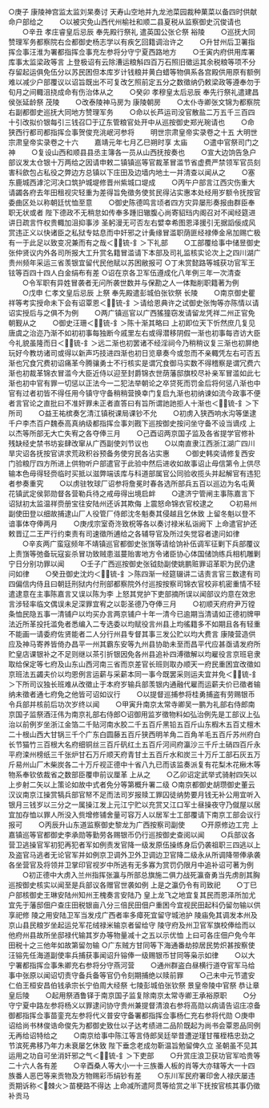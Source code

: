 <!-- { "loadSidebar": true } -->
○庚子  康陵神宫监太监刘杲奏讨  天寿山空地并九龙池菜园裁种菓菜以备四时供献命户部给之
　　○以被灾免山西代州榆社和顺二县夏税从监察御史沉俊请也
　　○辛丑  孝庄睿皇后忌辰  奉先殿行祭礼  遣英国公张仑祭  裕陵
　　○巡抚大同赞理军务都察院右佥都御史杨志学以有疾乞回籍调治许之
　　○升甘州后卫署指挥佥事汪淮为署都指挥佥事充左参将分守宁夏西路地方
　　○壬寅内府供用库署库事太监梁政等言  上登极诏有云除漕运粮斛四百万石照旧徵运其余税粮等项不分存留起运俱免伍分以苏民困但本库岁计钱粮并黄白蜡等物俱系各宫殿供用原有额例难以减少户部覆议以诏旨既出不可复改乞照前定五分之数徵纳仍敕梁政等遵奉勿于旬月之间輙沮挠成命有伤治体从之
　　○癸卯  孝穆皇太后忌辰  奉先行祭礼遣建昌侯张延龄祭  茂陵
　　○改泰陵神马房为  康陵朝房
　　○太仆寺卿张文锦为都察院右副都御史巡抚大同地方赞理军务
　　○命以长芦运司没官散盐二万五千三百四十引改拟价银每引三钱召□于辽东管粮官处开中从巡按御史郑光琬请也
　　○命狭西行都司都指挥佥事贺俊充洮岷河参将
　　明世宗肃皇帝实录卷之十五
大明世宗肃皇帝实录卷之十六
　　嘉靖元年七月乙巳朔时享  太庙
　　○遣中官祭司门之神
　　○复设山西和顺县县丞主簿各一员从山西抚按奏也
　　○宣大边饷告急户部议发太仓银十万两给之因请申敕二镇镇巡等官裁革冒滥节省虚费严禁领军官员刻害科歛包占私役之弊边方总镇以下庄田及边墙内地土一并清查以闻从之
　　○塞东鹿城西滹沱河决口筑护城堤修晋州紫城口堤成
　　○丙午户部言江西灾伤重大请蠲各府去年田租视灾轻重为差得旨免徵务使贫民得沾实惠本处经用岁额令抚按官委曲区处以称朝廷忧恤至意
　　○御史陈德鸣言顷者四方灾异屡形奏报由群臣奉职无状或者  陛下德政不无稍怠如传奉多踵旧辙腹心尚寄貂珰内阁召对不闻经筵进讲日疏言忤权贵輙加沮抑事涉  圣躬漫无可否左右嬖幸希图恩泽援引无据謟佞成风赏违正义以快诸臣之私狱专姑息而中奸邪之计夤缘冒滥职荫匪经禄俸金帛加赐亡极有一于此足以致变况兼而有之哉＜锍-釒＞下礼部
　　○工部覆给事中储昱御史张仲贤议内外各司所报大工升赏名籍冒滥请下本部及司礼监核实论次上之四川湖广贵州频年采运三省羡银宜留代民他赋以苏困敝报可
○丁未赏懿路等城获功官军王铉等百四十四人白金绢布有差
○诏在京各卫军伍遵成化八年例三年一次清查
　　○令军职有异姓冒袭者无问所袭世数并与保勘之人一体黜削职籍著为例
　　○戊申  仁孝文皇后忌辰  上祭  奉先殿遣彭城伯张钦祭  长陵
　　○南京御史瞿祥等考实授命未下会有诏覃恩＜锍-釒＞请给恩典许之试御史张恂等亦陈情以请诏实授后与之俱不为例
　　○两广镇巡官以广西猺獞窃发请留龙凭祥二州正官免朝觐从之
　　○御史汪珊＜锍-釒＞陈十渐其略曰  上初即位天下忻然庶几复见唐虞之治迩乃渐不如初初事每独断今戚里左右或得潜移阴假一渐也初事每咨访大臣今礼貌虽隆而日＜锍-釒＞远二渐也初罢诸不经淫祠今乃稍稍议复三渐也初屏绝玩好今教坊诸司或得以新声巧技进四渐也初日览章奏今或忽而不亲輙凭左右可否五渐也冗食冗费初诏痛革今腾骧勇士不行核实是谓冗食御马实数不得稽察是谓冗费六渐也初裁革锦衣冒滥今大臣近侍以迎至封爵锦衣世荫藩邸旗校尽补亲军冒滥如此七渐也初中官有罪一切惩以正法今一二犯法举朝论之卒贷死而罚金后将何惩八渐也中官有过者初皆不得任用今镇守守备稍稍营换幸门复启九渐也初纳谏如流今政事不便者言官论之直批曰不准奸罪未正者直答曰有旨所谓訑訑拒人十渐也＜锍-釒＞下所司
　　○益王祐槟奏乞清江镇税课局课钞不允
　　○初虏入狭西响水沟等堡逮千户李杰百户魏泰高真纳级都指挥佥事刘戡下巡按御史按问坐守备不设当谪戍  上以杰等所部无大亡失宥之各夺俸三月
　　○己酉诏两京国子监及各省提学官修补残缺经史禁书坊妄肆改窜从广西副使刘节议也
　　○以南直隶江西浙江湖广四川旱灾诏各抚按官讲求荒政积谷预备务使穷民各沾实惠
　　○御史韩奕请修复西安门验粮厅四方所进上供物听户部遣官于此验中然后进收如故事诏止毋信第令上供尽输本色毋得轻赍临时买抵以滋弊端该库与科道部属官公同验收揽头并起解官有违犯者参奏重究
　　○以虏驻牧球厂诏参将詹冕时春各选所部兵五百以巡边为名屯黄花镇武定侯郭勋督各营勒兵待之戒毋得出境启衅
　　○逮济宁管闸主事陈嘉言下诏狱初太监温祥赍册宝往安陆州还诉其欺侮  上震怒命锦衣官校逮之
　　○初易州副使田登以细故捕逮山厂人役管厂侍郎沈冬魁奏其侵越且乞休致  上留冬魁以登不谙事体夺俸两月
　　○庚戌宗室奇泈致柷等各以奏讨禄米私诣阙下  上命遣官护还敕晋辽二王严行约束责有司速徵所逋给之各辅导官及所过失觉容者逮问如律
　　○辛亥两广蛮寇频年不靖镇巡官都御史张嵿等请给饷补伍调军征剿下兵部覆议  上责嵿等弛备玩寇妄杀冒功致贼患滋蔓贻害地方令诸臣协心体国储饷练兵相机雕剿宁日分别功罪以闻
　　○壬子广西巡按御史张钺劾副使姚鹏赃罪诏革职为民仍逮问如律
　　○癸丑御史沈灼＜锍-釒＞陈四渐一经筵辍讲二诘责言官三数逮有司四偏信内侍且曰朝廷刑狱内付刑部都察院外付巡按按察司锦衣官校非机密重情不轻遣逮意在主事陈嘉言又误以陈为李  上怒其党护下吏部摘所误以闻部议灼意在效忠言涉轻率临文偶误未足深罪宜宥之以彰圣德乃夺俸三月
　　○初顺天府府尹万镗条恤民隐五事一清铺户以均买办言两京铺户十年一清今已逾期当清请如正德初牌甲法近所革投托滥免者悉编入二专选委以均赋役言州县上均徭籍多不如期且各有轻重不能画一请委府佐贤能者二人分行州县专督其事三发公贮以均大费言  康陵营造供应及神马寄养皆倚办昌平一州其霸东安等九州县协助未至而昌平代应甚亟请发府所贮皇店课银补之不足则继以茶引折银因免各州县追补四溥徵解以均雇役言京班皂隶取给保定等七府及山东山西河南三省而京差官长班则取办顺天一府民重困宜改徵如京班法五蠲夫价以均恩例言运薪与采薪本同一事今既罢采则运夫宜并免＜锍-釒＞下所司议独长班难从改徵止于本府岁输兵部羡银内通融代雇而运薪夫价已徵者输纳未徵者通七府免之他皆可诏如议行
　　○以提督巡捕参将桂勇捕盗有劳赐银币令兵部并核前后功次岁终以闻
　　○甲寅升南京太常寺卿吴一鹏为礼部右侍郎南京国子监祭酒汪伟为南京礼部右侍郎○诏御用监岁徵物料如弘治例先是工部议上弘治以前例岁坐浙江金箔二千贴河南水胶二千五百斤黑铅五百斤山东椵木五百丈檀木二十根山西大甘锅三千个广东白圆藤五百斤狭西明羊角二百角羊毛五百斤苏州府白长节猫竹三百根大名府细铜丝三百斤矾红土五百斤河间府瀛沙三千斤土硝四百斤永平府滦州榜纸三千张炉甘石万斤顺天府青甘土五百斤水和炭三十万斤工部石灰五万斤易州山厂木柴炭各二十万斤视正德中十省八九已而该监奏派复有花梨木花楸木等物系奉钦依裁省之数部臣覆申前议厘革  上从之
　　○乙卯诏定武举式骑射四矢以上步射二矢以上策论如故中式者免分等第概升署二级
○南京都御史胡瓒御史董云汉议南京江操赏犒兵部官帑不足而法司岁报赎工罪囚徒纳势要月钱无补公用宜听入银月三钱岁以三分之一属操江发上元江宁贮以充赏又江口军士昼操夜守乃僦屋以居宜加存恤以罪人所没入赀增修铺舍量可容万人以居军士工部覆请下南京工部会议行报可
　　○丙辰升山东道监察御史黎龙为广西按察司副使
　　○开原修边工完  上嘉镇巡等官都御史李承勋等勤劳各赐银币仍行巡按御史查阅以闻
　　○兵部议各营卫逃操官军初犯再犯者军如例责发官降一级发原伍操练身后仍袭祖职三四逃以上及盗官马逃者无论官军并如例京卫调外卫外卫调边卫官降二级永从所调降带俸承袭各坐营官及将领并卫掌印官视岁中所逃有无多寡为赏罚仍限月中追补诏可著为例
　　○初正德中大虏入兰州指挥张瀛与所部总旗施二俱力战死瀛奋勇当先虏剖其胸巡按御史核实以闻至是兵部议各赠官世袭如例  上是之瀛仍令有司致祀
　　○丁巳户部核御史王琳安陆州知州王槐奏言安陆乃  皇上龙飞之地宜复其民而恩泽所加尤宜先于藩邸佃户查庄田税银亩八分三倍民田佃户重困今宜视民田起科仍留勿输以供享祀修  陵之用安陆卫军当发戍广西者率多瘴死宜留守城池护  陵庙免其调发本州及京山县民粮岁坐起运兑军花绒禄米输京者留给守  陵守府及州卫官军旗校俸给而以他府州县故所坐邸禄代输其岁办等物量减十之五以示优恤  上曰可各庄佃户免今年田税十之三他年如故第留勿输
○广东贼方甘同等下海通番劫掠居民势炽甚按察使汪镕先任海道副使率兵捕获事闻诏升镕俸一级赐银币甘同等枭示如律
　　○以大宁署都指挥佥事朱卿充右参将分守燕河营
　　○通州群盗白昼横行道夺官军马给事中张原以闻诏切责守备兵备等官仍令刻期捕绝以赎前罪
　　○己未中元节遣安仁伯王桓安昌伯钱承宗长宁伯周大经祭  七陵彭城伯张钦祭  景皇帝陵中官祭  恭让章皇后陵
　　○起用祭酒鲁铎于南京国子监复除南京太常寺卿王承裕原职
　　○分守宁夏中路左参将杨义以罪逮问协守贵州兼提督清浪右参将高勋以病请告诏庄凉备御都指挥佥事苗銮充左参将代义普安守备署都指挥佥事杨仁充右参将代勋
○庚申诏给尚书林俊诰命俊先为都御史致仕以子达考绩进二品阶既起为尚书会覃恩品同例无再给诏特给之
　　○南京给事中陈江等言侍郎吴廷举昔遭逆瑾甘罹桎梏忠劲之节滨死弗移乃年力未衰屡乞休致  陛下垂念老成勿靳温旨勉留俾久立  圣朝虽不见其运用之功自可坐消奸邪之气＜锍-釒＞下吏部
　　○升赏庄浪卫获功官军哈贵等二十六人各有差
　　○辛酉桑人等大小一十三族番人板的肖等大亦辖等大一十四族番人恶巴等来贡物及方物赐彩币绢钞有差
　　○东川军民府署印舍人禄庆屡违贡期诉称＜棘火＞苗梗路不得达  上命减所遣阿贯等给赏之半下抚按官核其事仍徵补贡马

